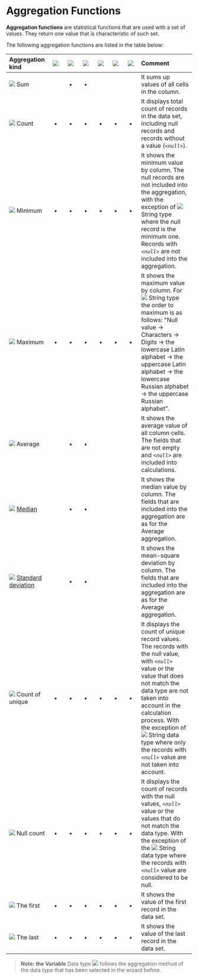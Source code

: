 # Aggregation Functions

**Aggregation functions** are statistical functions that are used with a set of values. They return one value that is characteristic of such set.

The following aggregation functions are listed in the table below:

|Aggregation kind|![](../../images/icons/data-types/string_default.svg)|![](../../images/icons/data-types/integer_default.svg)|![](../../images/icons/data-types/float_default.svg)|![](../../images/icons/data-types/boolean_default.svg)|![](../../images/icons/data-types/datetime_default.svg)|![](../../images/icons/data-types/variant_default.svg)|Comment|
|:-|:-:|:-:|:-:|:-:|:-:|:-:|:-|
|![](../../images/icons/aggregations/factor-sum_default.svg) Sum||**•**|**•**||||It sums up values of all cells in the column.
|![](../../images/icons/aggregations/factor-count_default.svg) Count|**•**|**•**|**•**|**•**|**•**|**•**|It displays total count of records in the data set, including null records and records without a value (*`<null>`*).|
|![](../../images/icons/aggregations/factor-min_default.svg) Minimum|**•**|**•**|**•**|**•**|**•**|**•**|It shows the minimum value by column. The null records are not included into the aggregation, with the exception of ![](../../images/icons/data-types/string_default.svg) String type where the null record is the minimum one. Records with *`<null>`* are not included into the aggregation.|
|![](../../images/icons/aggregations/factor-max_default.svg) Maximum|**•**|**•**|**•**|**•**|**•**|**•**|It shows the maximum value by column. For ![](../../images/icons/data-types/string_default.svg) String type the order to maximum is as follows: "Null value → Characters → Digits → the lowercase Latin alphabet → the uppercase Latin alphabet → the lowercase Russian alphabet → the uppercase Russian alphabet".|
|![](../../images/icons/aggregations/factor-avg_default.svg) Average||**•**|**•**||||It shows the average value of all column cells. The fields that are not empty and *`<null>`* are included into calculations.|
|![](../../images/icons/aggregations/factor-median_default.svg) [Median](https://wiki.loginom.ru/articles/median.html)||**•**|**•**||||It shows the median value by column. The fields that are included into the aggregation are as for the Average aggregation.|
|![](../../images/icons/aggregations/factor-stddev_default.svg) [Standard deviation](https://wiki.loginom.ru/articles/mean-square-deviation.html)||**•**|**•**||||It shows the mean-square deviation by column. The fields that are included into the aggregation are as for the Average aggregation.|
|![](../../images/icons/aggregations/factor-unique-count_default.svg) Count of unique|**•**|**•**|**•**|**•**|**•**|**•**|It displays the count of unique record values. The records with the null value, with *`<null>`* value or the value that does not match the data type are not taken into account in the calculation process. With the exception of ![](../../images/icons/data-types/string_default.svg) String data type where only the records with *`<null>`* value are not taken into account.|
|![](../../images/icons/aggregations/factor-null-count_default.svg) Null count|**•**|**•**|**•**|**•**|**•**|**•**|It displays the count of records with the null values, *`<null>`* value or the values that do not match the data type. With the exception of the ![](../../images/icons/data-types/string_default.svg) String data type where the records with *`<null>`* value are considered to be null.|
|![](../../images/icons/aggregations/factor-stat-first_default.svg) The first|**•**|**•**|**•**|**•**|**•**|**•**|It shows the value of the first record in the data set.|
|![](../../images/icons/aggregations/factor-stat-last_default.svg) The last|&nbsp;&nbsp;**•**&nbsp;&nbsp;|&nbsp;&nbsp;**•**&nbsp;&nbsp;|&nbsp;&nbsp;**•**&nbsp;&nbsp;|&nbsp;&nbsp;**•**&nbsp;&nbsp;|&nbsp;&nbsp;**•**&nbsp;&nbsp;|&nbsp;&nbsp;**•**&nbsp;&nbsp;|It shows the value of the last record in the data set.|


> **Note: the Variable** Data type ![](../../images/icons/data-types/variant_default.svg) follows the aggregation method of the data type that has been selected in the wizard before.

